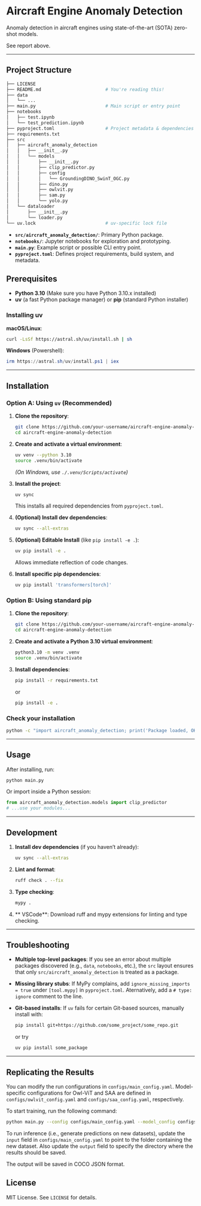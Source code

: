 # Aircraft Engine Anomaly Detection

Anomaly detection in aircraft engines using state-of-the-art (SOTA) zero-shot models.

See report above.

---

## Project Structure

```bash
├── LICENSE
├── README.md                        # You're reading this!
├── data
│   └── ...
├── main.py                          # Main script or entry point
├── notebooks
│   ├── test.ipynb
│   └── test_prediction.ipynb
├── pyproject.toml                   # Project metadata & dependencies
├── requirements.txt
├── src
│   ├── aircraft_anomaly_detection
│   │   ├── __init__.py
│   │   └── models
│   │       ├── __init__.py
│   │       ├── clip_predictor.py
│   │       ├── config
│   │       │   └── GroundingDINO_SwinT_OGC.py
│   │       ├── dino.py
│   │       ├── owlvit.py
│   │       ├── sam.py
│   │       └── yolo.py
│   └── dataloader
│       ├── __init__.py
│       └── loader.py
└── uv.lock                          # uv-specific lock file
```

- **`src/aircraft_anomaly_detection/`**: Primary Python package.
- **`notebooks/`**: Jupyter notebooks for exploration and prototyping.
- **`main.py`**: Example script or possible CLI entry point.
- **`pyproject.toml`**: Defines project requirements, build system, and metadata.

## Prerequisites

- **Python 3.10** (Make sure you have Python 3.10.x installed)
- **uv** (a fast Python package manager) or **pip** (standard Python installer)

### Installing uv

**macOS/Linux**:
```bash
curl -LsSf https://astral.sh/uv/install.sh | sh
```

**Windows** (Powershell):
```powershell
irm https://astral.sh/uv/install.ps1 | iex
```

---

## Installation

### Option A: Using `uv` (Recommended)

1. **Clone the repository**:
   ```bash
   git clone https://github.com/your-username/aircraft-engine-anomaly-detection.git
   cd aircraft-engine-anomaly-detection
   ```

2. **Create and activate a virtual environment**:
   ```bash
   uv venv --python 3.10
   source .venv/bin/activate
   ```
   *(On Windows, use `./.venv/Scripts/activate`)*

3. **Install the project**:
   ```bash
   uv sync
   ```
   This installs all required dependencies from `pyproject.toml`.

4. **(Optional) Install dev dependencies**:
   ```bash
   uv sync --all-extras
   ```

5. **(Optional) Editable Install** (like `pip install -e .`):
   ```bash
   uv pip install -e .
   ```
   Allows immediate reflection of code changes.

6. **Install specific  pip dependencies**:
   ```bash
   uv pip install 'transformers[torch]'
   ```

### Option B: Using standard pip

1. **Clone the repository**:
   ```bash
   git clone https://github.com/your-username/aircraft-engine-anomaly-detection.git
   cd aircraft-engine-anomaly-detection
   ```
2. **Create and activate a Python 3.10 virtual environment**:
   ```bash
   python3.10 -m venv .venv
   source .venv/bin/activate
   ```
3. **Install dependencies**:
   ```bash
   pip install -r requirements.txt
   ```
   or
   ```bash
   pip install -e .
   ```
### Check your installation
```bash
python -c "import aircraft_anomaly_detection; print('Package loaded, OK!')"
```
---

## Usage

After installing, run:
```bash
python main.py
```

Or import inside a Python session:
```python
from aircraft_anomaly_detection.models import clip_predictor
# ...use your modules...
```

---

## Development

1. **Install dev dependencies** (if you haven’t already):
   ```bash
   uv sync --all-extras
   ```
2. **Lint and format**:
   ```bash
   ruff check . --fix
   ```
3. **Type checking**:
   ```bash
   mypy .
   ```
4. ** VSCode**: Download ruff and mypy extensions for linting and type checking.
---

## Troubleshooting

- **Multiple top-level packages**: If you see an error about multiple packages discovered (e.g., `data`, `notebooks`, etc.), the `src` layout ensures that only `src/aircraft_anomaly_detection` is treated as a package.
- **Missing library stubs**: If MyPy complains, add `ignore_missing_imports = true` under `[tool.mypy]` in `pyproject.toml`. Aternatively, add a `# type: ignore` comment to the line.
  
- **Git-based installs**: If `uv` fails for certain Git-based sources, manually install with:
  ```bash
  pip install git+https://github.com/some_project/some_repo.git
  ```
  or try
  ```bash
  uv pip install some_package
  ```

---

## Replicating the Results

You can modify the run configurations in `configs/main_config.yaml`. Model-specific configurations for Owl-ViT and SAA are defined in `configs/owlvit_config.yaml` and `configs/saa_config.yaml`, respectively.

To start training, run the following command:

```bash
python main.py --config configs/main_config.yaml --model_config configs/owlvit_config.yaml
```

To run inference (i.e., generate predictions on new datasets), update the `input` field in `configs/main_config.yaml` to point to the folder containing the new dataset. Also update the `output` field to specify the directory where the results should be saved.

The output will be saved in COCO JSON format.

## License
MIT License. See `LICENSE` for details.


